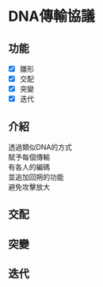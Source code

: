 # DNA傳輸協議

## 功能
- [x] 雛形
- [x] 交配
- [x] 突變
- [x] 迭代

## 介紹
透過類似DNA的方式\
賦予每個傳輸\
有各人的編碼\
並追加回朔的功能\
避免攻擊放大

## 交配

## 突變

## 迭代